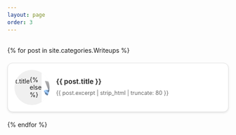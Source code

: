 ```yaml
---
layout: page
order: 3
---
```


<div class="writeups-grid">
  {% for post in site.categories.Writeups %}
  <a href="{{ post.url }}" class="writeup-card">
    <div class="card-image">
      {% if post.image %}
        <img src="{{ post.image }}" alt="{{ post.title }}">
      {% else %}
        <!-- fallback avatar -->
        <img src="/assets/images/default-writeup.png" alt="Default avatar">
      {% endif %}
    </div>
    <div class="card-content">
      <h3>{{ post.title }}</h3>
      <p>{{ post.excerpt | strip_html | truncate: 80 }}</p>
    </div>
  </a>
  {% endfor %}
</div>

<style>
.writeups-grid {
  display: grid;
  grid-template-columns: repeat(auto-fill, minmax(300px, 1fr));
  gap: 20px;
  margin-top: 30px;
}

.writeup-card {
  display: flex;
  align-items: center;
  background: white;
  border: 1px solid #e0e0e0;
  border-radius: 12px;
  padding: 15px;
  text-decoration: none;
  color: inherit;
  transition: transform 0.2s, box-shadow 0.2s;
  box-shadow: 0 2px 4px rgba(0,0,0,0.1);
  gap: 15px;
}

.writeup-card:hover {
  transform: translateY(-2px);
  box-shadow: 0 4px 8px rgba(0,0,0,0.15);
}

.card-image {
  width: 80px;
  height: 80px;
  flex-shrink: 0;
  border-radius: 50%; /* profile look */
  overflow: hidden;
  display: flex;
  align-items: center;
  justify-content: center;
  background: #f0f0f0; /* fallback bg */
}

.card-image img {
  width: 100%;
  height: 100%;
  object-fit: cover; /* fill nicely */
}

.card-content {
  flex: 1;
}

.card-content h3 {
  margin: 0 0 8px 0;
  font-size: 1.1em;
  color: #333;
}

.card-content p {
  margin: 0;
  color: #666;
  font-size: 0.9em;
  line-height: 1.4;
}
</style>
